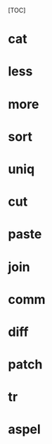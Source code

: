 [TOC]

# cat

# less

# more

# sort

# uniq

# cut

# paste

# join

# comm

# diff

# patch

# tr

# aspel